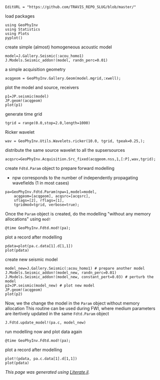 ```@meta
EditURL = "https://github.com/TRAVIS_REPO_SLUG/blob/master/"
```

load packages

```@example page1
using GeoPhyInv
using Statistics
using Plots
pyplot()
```

create simple (almost) homogeneous acoustic model

```@example page1
model=J.Gallery.Seismic(:acou_homo1)
J.Models.Seismic_addon!(model, randn_perc=0.01)
```

a simple acquisition geometry

```@example page1
acqgeom = GeoPhyInv.Gallery.Geom(model.mgrid,:xwell);
```

plot the model and source, receivers

```@example page1
p1=JP.seismic(model)
JP.geom!(acqgeom)
plot(p1)
```

generate time grid

```@example page1
tgrid = range(0.0,stop=2.0,length=1000)
```

Ricker wavelet

```@example page1
wav = GeoPhyInv.Utils.Wavelets.ricker(10.0, tgrid, tpeak=0.25,);
```

distribute the same source wavelet to all the supsersources

```@example page1
acqsrc=GeoPhyInv.Acquisition.Src_fixed(acqgeom.nss,1,[:P],wav,tgrid);
```

create `Fdtd.Param` object to prepare forward modelling
* npw corresponds to the number of independently propagating wavefields (1 in most cases)

```@example page1
pa=GeoPhyInv.Fdtd.Param(npw=1,model=model,
	acqgeom=[acqgeom], acqsrc=[acqsrc],
	sflags=[2], rflags=[1],
	tgridmod=tgrid, verbose=true);
```

Once the `Param` object is created, do the modelling "without any memory allocations" using `mod!`

```@example page1
@time GeoPhyInv.Fdtd.mod!(pa);
```

plot a record after modelling

```@example page1
pdata=plot(pa.c.data[1].d[1,1])
plot(pdata)
```

create new seismic model

```@example page1
model_new=J.Gallery.Seismic(:acou_homo1) # prepare another model
J.Models.Seismic_addon!(model_new, randn_perc=0.01)
J.Models.Seismic_addon!(model_new, constant_pert=0.03) # perturb the model
p2=JP.seismic(model_new) # plot new model
JP.geom!(acqgeom)
plot(p2)
```

Now, we the change the model in the `Param` object without memory allocation
This routine can be used during FWI,
where medium parameters are itertively updated in the same `Fdtd.Param` object

```@example page1
J.Fdtd.update_model!(pa.c, model_new)
```

run modelling now and plot data again

```@example page1
@time GeoPhyInv.Fdtd.mod!(pa);
```

plot a record after modelling

```@example page1
plot!(pdata, pa.c.data[1].d[1,1])
plot(pdata)
```

*This page was generated using [Literate.jl](https://github.com/fredrikekre/Literate.jl).*

